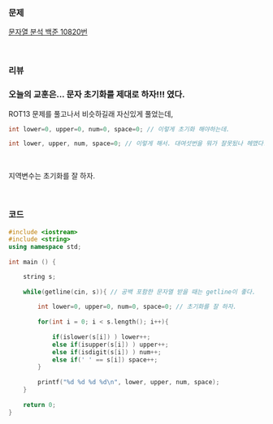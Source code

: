 ### 문제

[문자열 분석 백준 10820번](https://www.acmicpc.net/problem/10820)

</br>

### 리뷰

### 오늘의 교훈은...  문자 초기화를 제대로 하자!!!  였다.

ROT13 문제를 풀고나서 비슷하길래 자신있게 풀었는데, 

```c++
int lower=0, upper=0, num=0, space=0; // 이렇게 초기화 해야하는데. 

int lower, upper, num, space=0; // 이렇게 해서. 대여섯번을 뭐가 잘못됬나 헤맸다.
```

</br>

지역변수는 초기화를 잘 하자. 

</br>

### 코드

```c++
#include <iostream>
#include <string>
using namespace std;
 
int main () {

    string s;
    
    while(getline(cin, s)){ // 공백 포함한 문자열 받을 때는 getline이 좋다.
    	
    	int lower=0, upper=0, num=0, space=0; // 초기화를 잘 하자. 
    	
    	for(int i = 0; i < s.length(); i++){
    	
    		if(islower(s[i]) ) lower++;
    		else if(isupper(s[i]) ) upper++;
    		else if(isdigit(s[i]) ) num++;
    		else if(' ' == s[i]) space++;
		}
    	
    	printf("%d %d %d %d\n", lower, upper, num, space);
	}
    
	return 0;
}
```

